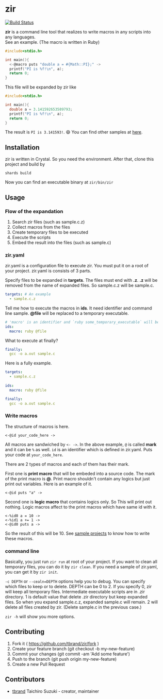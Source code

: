 # zir

[![Build Status](https://travis-ci.org/tbrand/zir.svg?branch=master)](https://travis-ci.org/tbrand/zir)

**zir** is a command line tool that realizes to write macros in any scripts into any languages.  
See an example. (The macro is written in Ruby)
```c
#include<stdio.h>

int main(){
  <-@macro puts "double a = #{Math::PI};" ->
  printf("PI is %f!\n", a);
  return 0;
}
```
This file will be expanded by zir like
```c
#include<stdio.h>

int main(){
  double a = 3.141592653589793;
  printf("PI is %f!\n", a);
  return 0;
}
```

The result is `PI is 3.141593!`. :smile:
You can find other samples at [here](https://github.com/tbrand/zir/tree/master/spec/projs).

## Installation

zir is written in Crystal. So you need the environment. After that, clone this project and build by
```
shards build
```
Now you can find an executable binary at `zir/bin/zir`

## Usage

### Flow of the expandation

1. Search zir files (such as sample.c.z)
2. Collect macros from the files
3. Create temporary files to be executed
4. Execute the scripts
5. Embed the result into the files (such as sample.c)

### zir.yaml

zir.yaml is a configuration file to execute zir. You must put it on a root of your project. zir.yaml is consists of 3 parts.

Specify files to be expanded in **targets**. The files must end with **.z**. **.z** will be removed from the name of expanded files. So sample.c.z will be sample.c.
```yaml
targets: # An example
  - sample.c.z
```

Tell me how to execute the macros in **ids**. It need identifier and command line sample. **@file** will be replaced to a temporary executable.
```yaml
# 'macro' is an identifier and `ruby some_temporary_executable` will be executed
ids:
  macro: ruby @file
```

What to execute at finally?
```yaml
finally:
  gcc -o a.out sample.c
```

Here is a fully example.
```yaml
targets:
  - sample.c.z
  
ids:
  macro: ruby @file

finally:
  gcc -o a.out sample.c  
```

### Write macros

The structure of macros is here.
```
<-@id your_code_here ->
```

All macros are sandwiched by `<- ->`. In the above example, `@` is called **mark** and it can be `%` as well. `id` is an identifier which is defined in zir.yaml. Puts your code at `your_code_here`.

There are 2 types of macros and each of them has their mark.

First one is **print macro** that will be embeded into a source code. The mark of the print macro is **@**. Print macro shouldn't contain any logics but just print out variables. Here is an example of it.
```
<-@id puts "a" ->
```

Second one is **logic macro** that contains logics only. So This will print out nothing. Logic macros affect to the print macros which have same id with it.
```
<-%id0 a = 10 ->
<-%id1 a += 1 ->
<-@id0 puts a ->
```
So the result of this will be 10.
See [sample projects](https://github.com/tbrand/zir/tree/master/spec/projs) to know how to write these macros.

### command line

Basically, you just run `zir run` at root of your project. If you want to clean all temporary files, you can do it by `zir clean`. If you need a sample of zir.yaml, you can get it by `zir init`.

`-c DEPTH` or `--cealn=DEPTH` options help you to debug. You can specify which files to keep or to delete. DEPTH can be 0 to 2. If you specify 0, zir will keep all temporary files. Intermediate executable scripts are in .zir directory. 1 is default value that delete .zir directory but keep expanded files. So when you expand sample.c.z, expanded sample.c will remain. 2 will delete all files created by zir. (Delete sample.c in the previous case.)

`zir -h` will show you more options.

## Contributing

1. Fork it ( https://github.com/tbrand/zir/fork )
2. Create your feature branch (git checkout -b my-new-feature)
3. Commit your changes (git commit -am 'Add some feature')
4. Push to the branch (git push origin my-new-feature)
5. Create a new Pull Request

## Contributors

- [tbrand](https://github.com/tbrand) Taichiro Suzuki - creator, maintainer
